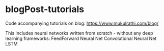 # blogPost-tutorials
Code accompanying tutorials on blog:
https://www.mukulrathi.com/blog/

  This includes neural networks written from scratch - without any deep learning frameworks:
    FeedForward Neural Net
    Convolutional Neural Net
    LSTM
